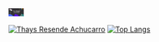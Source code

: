 <img src="banner_git.png" width="30px">

[![Thays Resende Achucarro](https://github-readme-stats.vercel.app/api?username=thaysresende&show_icons=true&count_private=true)](https://github.com/thaysresende)
[![Top Langs](https://github-readme-stats.vercel.app/api/top-langs/?username=thaysresende)](https://github.com/thaysresende)
